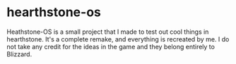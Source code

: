 hearthstone-os
==============

Heathstone-OS is a small project that I made to test out cool things in hearthstone. It's a complete remake, and everything is recreated by me. I do not take any credit for the ideas in the game and they belong entirely to Blizzard.
